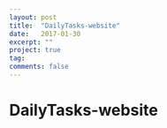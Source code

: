 ```yaml
---
layout: post
title:  "DailyTasks-website"
date:   2017-01-30
excerpt: ""
project: true
tag:
comments: false
---
```

# DailyTasks-website